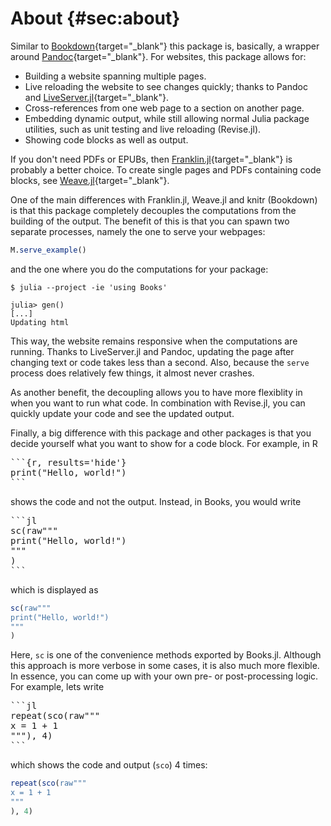 # About {#sec:about}

Similar to [Bookdown](https://bookdown.org){target="_blank"} this package is, basically, a wrapper around [Pandoc](https://pandoc.org/){target="_blank"}.
For websites, this package allows for:

- Building a website spanning multiple pages.
- Live reloading the website to see changes quickly; thanks to Pandoc and [LiveServer.jl](https://github.com/tlienart/LiveServer.jl){target="_blank"}.
- Cross-references from one web page to a section on another page.
- Embedding dynamic output, while still allowing normal Julia package utilities, such as unit testing and live reloading (Revise.jl).
- Showing code blocks as well as output.

If you don't need PDFs or EPUBs, then [Franklin.jl](https://github.com/tlienart/Franklin.jl){target="_blank"} is probably a better choice.
To create single pages and PDFs containing code blocks, see [Weave.jl](https://github.com/JunoLab/Weave.jl){target="_blank"}.

One of the main differences with Franklin.jl, Weave.jl and knitr (Bookdown) is that this package completely decouples the computations from the building of the output.
The benefit of this is that you can spawn two separate processes, namely the one to serve your webpages:

```jl
M.serve_example()
```

and the one where you do the computations for your package:

```
$ julia --project -ie 'using Books'

julia> gen()
[...]
Updating html
```

This way, the website remains responsive when the computations are running.
Thanks to LiveServer.jl and Pandoc, updating the page after changing text or code takes less than a second.
Also, because the `serve` process does relatively few things, it almost never crashes.

As another benefit, the decoupling allows you to have more flexiblity in when you want to run what code.
In combination with Revise.jl, you can quickly update your code and see the updated output.

Finally, a big difference with this package and other packages is that you decide yourself what you want to show for a code block.
For example, in R

<pre>
```{r, results='hide'}
print("Hello, world!")
```
</pre>

shows the code and not the output.
Instead, in Books, you would write

<pre>
```jl
sc(raw"""
print("Hello, world!")
"""
)
```
</pre>

which is displayed as

```jl
sc(raw"""
print("Hello, world!")
"""
)
```

Here, `sc` is one of the convenience methods exported by Books.jl.
Although this approach is more verbose in some cases, it is also much more flexible.
In essence, you can come up with your own pre- or post-processing logic.
For example, lets write

<pre>
```jl
repeat(sco(raw"""
x = 1 + 1
"""), 4)
```
</pre>

which shows the code and output (`sco`) 4 times:

```jl
repeat(sco(raw"""
x = 1 + 1
"""
), 4)
```

